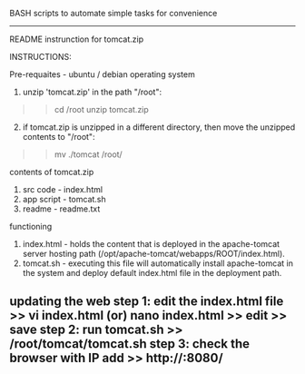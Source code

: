 BASH scripts to automate simple tasks for convenience

----
README instrunction for tomcat.zip

INSTRUCTIONS:

Pre-requaites   - ubuntu / debian operating system
1. unzip 'tomcat.zip' in the path "/root":
>> cd /root
>> unzip tomcat.zip
2. if tomcat.zip is unzipped in a different directory, then move the unzipped contents to "/root":
>> mv ./tomcat /root/

contents of tomcat.zip
1. src code     - index.html
2. app script   - tomcat.sh
3. readme       - readme.txt

functioning
1. index.html   - holds the content that is deployed in the apache-tomcat server hosting path (/opt/apache-tomcat/webapps/ROOT/index.html).
2. tomcat.sh    - executing this file will automatically install apache-tomcat in the system and deploy default index.html file in the deployment path.

updating the web
step 1: edit the index.html file        >> vi index.html (or) nano index.html           >> edit         >> save
step 2: run tomcat.sh                   >> /root/tomcat/tomcat.sh
step 3: check the browser with IP add   >> http://<public i address>:8080/
----
